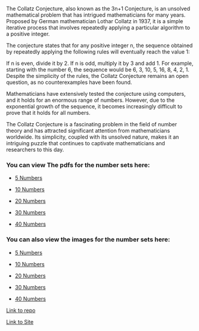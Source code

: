 The Collatz Conjecture, also known as the 3n+1 Conjecture, is an unsolved mathematical problem that has intrigued mathematicians for many years. Proposed by German mathematician Lothar Collatz in 1937, it is a simple iterative process that involves repeatedly applying a particular algorithm to a positive integer.

The conjecture states that for any positive integer n, the sequence obtained by repeatedly applying the following rules will eventually reach the value 1:

If n is even, divide it by 2.
If n is odd, multiply it by 3 and add 1.
For example, starting with the number 6, the sequence would be 6, 3, 10, 5, 16, 8, 4, 2, 1. Despite the simplicity of the rules, the Collatz Conjecture remains an open question, as no counterexamples have been found.

Mathematicians have extensively tested the conjecture using computers, and it holds for an enormous range of numbers. However, due to the exponential growth of the sequence, it becomes increasingly difficult to prove that it holds for all numbers.

The Collatz Conjecture is a fascinating problem in the field of number theory and has attracted significant attention from mathematicians worldwide. Its simplicity, coupled with its unsolved nature, makes it an intriguing puzzle that continues to captivate mathematicians and researchers to this day.

### You can view The pdfs for the number sets here:

* [5 Numbers](/Pdf/collatz-5.pdf)

* [10 Numbers](/Pdf/collatz-10.pdf)

* [20 Numbers](/Pdf/collatz-20.pdf)

* [30 Numbers](/Pdf/collatz-30.pdf)

* [40 Numbers](/Pdf/collatz-40.pdf)

### You can also view the images for the number sets here:

* [5 Numbers](/Pdf/collatz-5.png)

* [10 Numbers](/Pdf/collatz-10.png)

* [20 Numbers](/Pdf/collatz-20.png)

* [30 Numbers](/Pdf/collatz-30.png)

* [40 Numbers](/Pdf/collatz-40.png)

[Link to repo](https://github.com/Krishna20072007/Collatz-Conjecture)

[Link to Site](https://krishna20072007.github.io/Collatz-Conjecture/)